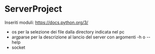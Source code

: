 # ServerProject
Inseriti moduli: https://docs.python.org/3/
- os per la selezione dei file dalla directory indicata nel pc
- argparse per la descrizione al lancio del server con argomenti -h o --help
- socket
